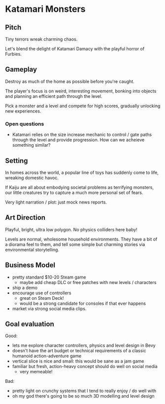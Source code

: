 # Katamari Monsters

## Pitch

Tiny terrors wreak charming chaos.

Let's blend the delight of Katamari Damacy with the playful horror of Furbies.

## Gameplay

Destroy as much of the home as possible before you're caught.

The player's focus is on weird, interesting movement, bonking into objects and planning an efficient path through the level.

Pick a monster and a level and compete for high scores, gradually unlocking new experiences.

### Open questions

- Katamari relies on the size increase mechanic to control / gate paths through the level and provide progression. How can we acheieve something similar?

## Setting

In homes across the world, a popular line of toys has suddenly come to life, wreaking domestic havoc.

If Kaiju are all about embodying societal problems as terrifying monsters, our little creatures try to capture a much more personal set of fears.

Very light narration / plot: just mock news reports.

## Art Direction

Playful, bright, ultra low polygon. No physics colliders here baby!

Levels are normal, wholesome household environments.
They have a bit of a diorama feel to them, and tell some simple but charming stories via environmental storytelling.

## Business Model

- pretty standard $10-20 Steam game
  - maybe add cheap DLC or free patches with new levels / characters
- ship a demo
- encourage use of controllers
  - great on Steam Deck!
  - would be a strong candidate for consoles if that ever happens
- market via strong social media clips.

## Goal evaluation

Good:

- lets me explore character controllers, physics and level design in Bevy
- doesn't have the art budget or technical requirements of a classic humanoid action-adventure game
- vertical slice is nice and small: this would be sane as a jam game
- familiar but fresh, action-heavy concept should do well on social media
  - very memeable!

Bad:

- pretty light on crunchy systems that I tend to really enjoy / do well with
- oh my god there's going to be so much 3D modelling and level design
